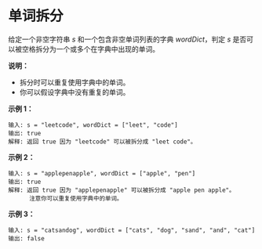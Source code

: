 # 单词拆分

给定一个非空字符串 *s* 和一个包含非空单词列表的字典 *wordDict*，判定 *s* 是否可以被空格拆分为一个或多个在字典中出现的单词。

**说明：**

  + 拆分时可以重复使用字典中的单词。
  + 你可以假设字典中没有重复的单词。

**示例 1：**

    输入: s = "leetcode", wordDict = ["leet", "code"]
    输出: true
    解释: 返回 true 因为 "leetcode" 可以被拆分成 "leet code"。

**示例 2：**

    输入: s = "applepenapple", wordDict = ["apple", "pen"]
    输出: true
    解释: 返回 true 因为 "applepenapple" 可以被拆分成 "apple pen apple"。
          注意你可以重复使用字典中的单词。

**示例 3：**

    输入: s = "catsandog", wordDict = ["cats", "dog", "sand", "and", "cat"]
    输出: false